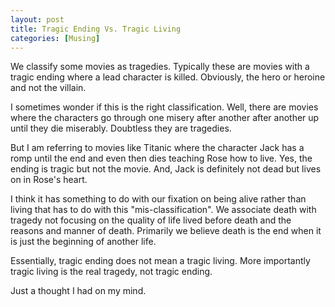 ```yaml
---
layout: post  
title: Tragic Ending Vs. Tragic Living  
categories: [Musing]  
---
```


We classify some movies as tragedies. Typically these are movies with a tragic ending where a
lead character is killed. Obviously, the hero or heroine and not the villain.  

I sometimes wonder if this is the right classification. Well, there are movies where the 
characters go through one misery after another after another up until they die miserably. 
Doubtless they are tragedies.  

But I am referring to movies like Titanic where the character Jack has a romp until the end 
and even then dies teaching Rose how to live. Yes, the ending is tragic but not the movie. 
And, Jack is definitely not dead but lives on in Rose's heart.  

I think it has something to do with our fixation on being alive rather than living that has to 
do with this "mis-classification". We associate death with tragedy not focusing on the quality 
of life lived before death and the reasons and manner of death. Primarily we believe
death is the end when it is just the beginning of another life.  

Essentially, tragic ending does not mean a tragic living. More importantly tragic living is 
the real tragedy, not tragic ending.  

Just a thought I had on my mind.